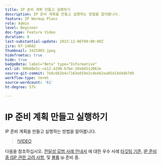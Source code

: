 ```yaml
---
title: IP 준비 계획 만들고 실행하기
description: IP 준비 계획을 만들고 실행하는 방법을 알아봅니다.
feature: IP Warmup Plans
role: Admin
level: Beginner
doc-type: Feature Video
duration: 0
last-substantial-update: 2023-12-06T00:00:00Z
jira: KT-14602
thumbnail: 3425965.jpeg
hidefromtoc: true
hide: true
badgeBeta: label="Beta" type="Informative"
exl-id: 90b80e5c-ce12-4298-b7be-20a94512062e
source-git-commit: 7e8c682b4c7163e659e2cdee62ea05d14d4db7d9
workflow-type: tm+mt
source-wordcount: '61'
ht-degree: 57%

---
```


# IP 준비 계획 만들고 실행하기

IP 준비 계획을 만들고 실행하는 방법을 알아봅니다.

>[!VIDEO](https://video.tv.adobe.com/v/3425965/?learn=on)

다음을 참조하십시오. [전달성 모범 사례 안내서](https://experienceleague.adobe.com/en/docs/deliverability-learn/deliverability-best-practice-guide/introduction) 에 대한 우수 사례 [타깃팅 기준](https://experienceleague.adobe.com/en/docs/deliverability-learn/deliverability-best-practice-guide/transition-process/targeting-criteria), [IP 준비 중 ISP 관련 고려 사항](https://experienceleague.adobe.com/en/docs/deliverability-learn/deliverability-best-practice-guide/transition-process/isp-specific-considerations-during-ip-warming), 및 [볼륨](https://experienceleague.adobe.com/en/docs/deliverability-learn/deliverability-best-practice-guide/transition-process/volume) ip 준비 중.
